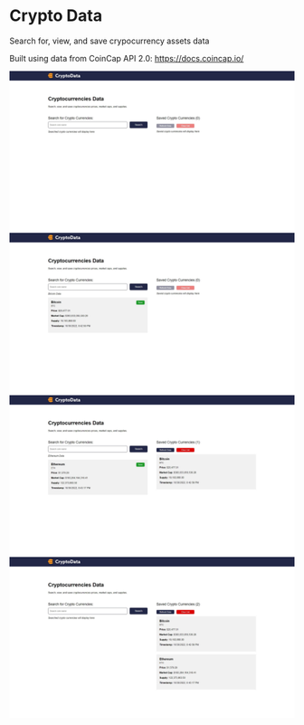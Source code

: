 # Crypto Data
 Search for, view, and save crypocurrency assets data

 Built using data from CoinCap API 2.0: https://docs.coincap.io/

<img src="images/CryptoData-1.jpg" alt="CryptoData Screenshot">
<img src="images/CryptoData-2.jpg" alt="CryptoData Screenshot">
<img src="images/CryptoData-3.jpg" alt="CryptoData Screenshot">
<img src="images/CryptoData-4.jpg" alt="CryptoData Screenshot"> 